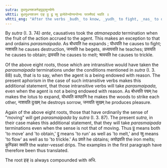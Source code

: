 ```yaml
---
sutra: वुथयुधनशजनेङ्प्रुद्रस्रुभ्योणेः
vRtti: बुधयुधनशजन एङ् प्रु द्रु स्रु इत्येतेभ्योण्यन्तेभ्यः परस्मैपदं भवति ॥
vRtti_eng: "After the verbs _budh_ to know, _yudh_ to fight, _nas_ to destroy, _jana_ to be born, _in_ to go, _pru_ to move, _dru_ to run, and _sru_ to flow, ending in the affix _ni_ (i.e., when used in the causative), _parasmaipada_ is employed, even when the fruit of the action goes to the agent. "
---
```

By _sutra_ (I. 3. 74) _ante_, causatives took the _atmanepada_ termination when the fruit of the action accrued to the agent. This makes an exception to that and ordains _parasmaipada_. As बोधयति he expands ; योधयति he causes to fight; नाशयति he causes destruction, जनयति he begets, अध्यापयति he teaches; प्रावयति he causes to obtain; द्रावयति he causes to melt; श्रावयति he causes to trickle.

Of the above eight roots, those which are intransitive would have taken the _parasmaipada_ terminations under the conditions mentioned in _sutra_ (I. 3. 88) sub, that is to say, when the agent is a being endowed with reason. The present aphorism in the case of such intransitive verbs makes this additional statement, that those intransitive verbs will take _parasmaipada_, even when the agent is not a being endowed with reason. As बोधयति पद्मम् he makes the lotus to expand, योधयति काष्ठानि he makes the woods to strike each other, नाशयति दुःखम् he destroys sorrow, जनयति सुखम् he produces pleasure.

Again of the above eight roots, those that have ordinarily the sense of "moving" will get _parasmaipada_ by _sutra_ (I. 3. 87). The present _sutra_, in their case makes this additional statement, that they will take _parasmaipada_ terminations even when the sense is not that of moving. Thus प्रु means both 'to move' and 'to obtain,' द्रु means 'to run' as well as 'to melt,' and स्रु means 'to flow' as well as to 'to trickle.' As प्रवते he obtains; अयोद्रवति the iron melts; कुण्डिका स्रवति the water-vessel drips. The examples in the first paragraph have therefore been thus translated.

The root इङ् is always compounded with अधि.
